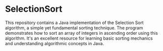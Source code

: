 # SelectionSort
This repository contains a Java implementation of the Selection Sort algorithm, a simple yet fundamental sorting technique. The program demonstrates how to sort an array of integers in ascending order using this algorithm. It's an excellent resource for learning basic sorting mechanics and understanding algorithmic concepts in Java.
